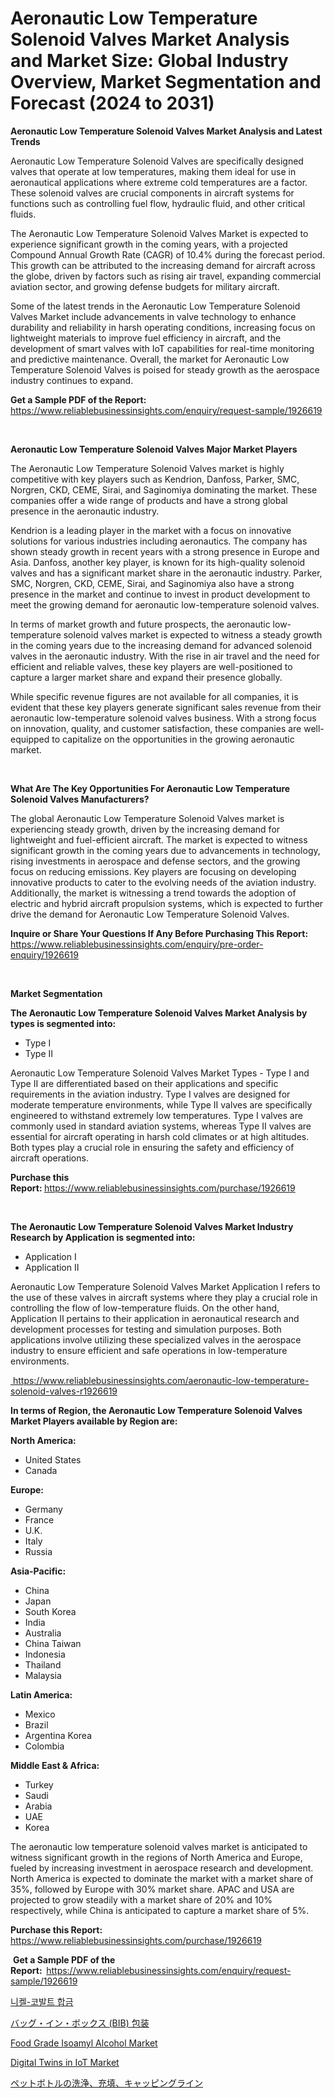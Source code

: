 <p><h1>Aeronautic Low Temperature Solenoid Valves Market Analysis and Market Size: Global Industry Overview, Market Segmentation and Forecast (2024 to 2031)</h1></p><p><strong>Aeronautic Low Temperature Solenoid Valves Market Analysis and Latest Trends</strong></p>
<p><p>Aeronautic Low Temperature Solenoid Valves are specifically designed valves that operate at low temperatures, making them ideal for use in aeronautical applications where extreme cold temperatures are a factor. These solenoid valves are crucial components in aircraft systems for functions such as controlling fuel flow, hydraulic fluid, and other critical fluids.</p><p>The Aeronautic Low Temperature Solenoid Valves Market is expected to experience significant growth in the coming years, with a projected Compound Annual Growth Rate (CAGR) of 10.4% during the forecast period. This growth can be attributed to the increasing demand for aircraft across the globe, driven by factors such as rising air travel, expanding commercial aviation sector, and growing defense budgets for military aircraft.</p><p>Some of the latest trends in the Aeronautic Low Temperature Solenoid Valves Market include advancements in valve technology to enhance durability and reliability in harsh operating conditions, increasing focus on lightweight materials to improve fuel efficiency in aircraft, and the development of smart valves with IoT capabilities for real-time monitoring and predictive maintenance. Overall, the market for Aeronautic Low Temperature Solenoid Valves is poised for steady growth as the aerospace industry continues to expand.</p></p>
<p><strong>Get a Sample PDF of the Report:&nbsp;</strong> <a href="https://www.reliablebusinessinsights.com/enquiry/request-sample/1926619">https://www.reliablebusinessinsights.com/enquiry/request-sample/1926619</a></p>
<p>&nbsp;</p>
<p><strong>Aeronautic Low Temperature Solenoid Valves Major Market Players</strong></p>
<p><p>The Aeronautic Low Temperature Solenoid Valves market is highly competitive with key players such as Kendrion, Danfoss, Parker, SMC, Norgren, CKD, CEME, Sirai, and Saginomiya dominating the market. These companies offer a wide range of products and have a strong global presence in the aeronautic industry.</p><p>Kendrion is a leading player in the market with a focus on innovative solutions for various industries including aeronautics. The company has shown steady growth in recent years with a strong presence in Europe and Asia. Danfoss, another key player, is known for its high-quality solenoid valves and has a significant market share in the aeronautic industry. Parker, SMC, Norgren, CKD, CEME, Sirai, and Saginomiya also have a strong presence in the market and continue to invest in product development to meet the growing demand for aeronautic low-temperature solenoid valves.</p><p>In terms of market growth and future prospects, the aeronautic low-temperature solenoid valves market is expected to witness a steady growth in the coming years due to the increasing demand for advanced solenoid valves in the aeronautic industry. With the rise in air travel and the need for efficient and reliable valves, these key players are well-positioned to capture a larger market share and expand their presence globally.</p><p>While specific revenue figures are not available for all companies, it is evident that these key players generate significant sales revenue from their aeronautic low-temperature solenoid valves business. With a strong focus on innovation, quality, and customer satisfaction, these companies are well-equipped to capitalize on the opportunities in the growing aeronautic market.</p></p>
<p>&nbsp;</p>
<p><strong>What Are The Key Opportunities For Aeronautic Low Temperature Solenoid Valves Manufacturers?</strong></p>
<p><p>The global Aeronautic Low Temperature Solenoid Valves market is experiencing steady growth, driven by the increasing demand for lightweight and fuel-efficient aircraft. The market is expected to witness significant growth in the coming years due to advancements in technology, rising investments in aerospace and defense sectors, and the growing focus on reducing emissions. Key players are focusing on developing innovative products to cater to the evolving needs of the aviation industry. Additionally, the market is witnessing a trend towards the adoption of electric and hybrid aircraft propulsion systems, which is expected to further drive the demand for Aeronautic Low Temperature Solenoid Valves.</p></p>
<p><strong>Inquire or Share Your Questions If Any Before Purchasing This Report:</strong> <a href="https://www.reliablebusinessinsights.com/enquiry/pre-order-enquiry/1926619">https://www.reliablebusinessinsights.com/enquiry/pre-order-enquiry/1926619</a></p>
<p>&nbsp;</p>
<p><strong>Market Segmentation</strong></p>
<p><strong>The Aeronautic Low Temperature Solenoid Valves Market Analysis by types is segmented into:</strong></p>
<p><ul><li>Type I</li><li>Type II</li></ul></p>
<p><p>Aeronautic Low Temperature Solenoid Valves Market Types - Type I and Type II are differentiated based on their applications and specific requirements in the aviation industry. Type I valves are designed for moderate temperature environments, while Type II valves are specifically engineered to withstand extremely low temperatures. Type I valves are commonly used in standard aviation systems, whereas Type II valves are essential for aircraft operating in harsh cold climates or at high altitudes. Both types play a crucial role in ensuring the safety and efficiency of aircraft operations.</p></p>
<p><strong>Purchase this Report:&nbsp;</strong><a href="https://www.reliablebusinessinsights.com/purchase/1926619">https://www.reliablebusinessinsights.com/purchase/1926619</a></p>
<p>&nbsp;</p>
<p><strong>The Aeronautic Low Temperature Solenoid Valves Market Industry Research by Application is segmented into:</strong></p>
<p><ul><li>Application I</li><li>Application II</li></ul></p>
<p><p>Aeronautic Low Temperature Solenoid Valves Market Application I refers to the use of these valves in aircraft systems where they play a crucial role in controlling the flow of low-temperature fluids. On the other hand, Application II pertains to their application in aeronautical research and development processes for testing and simulation purposes. Both applications involve utilizing these specialized valves in the aerospace industry to ensure efficient and safe operations in low-temperature environments.</p></p>
<p><a href="https://www.reliablebusinessinsights.com/aeronautic-low-temperature-solenoid-valves-r1926619">&nbsp;https://www.reliablebusinessinsights.com/aeronautic-low-temperature-solenoid-valves-r1926619</a></p>
<p><strong>In terms of Region, the Aeronautic Low Temperature Solenoid Valves Market Players available by Region are:</strong></p>
<p>
    <p> <strong> North America: </strong>
        <ul>
            <li>United States</li>
            <li>Canada</li>
        </ul>
        </p> 
    <p> <strong> Europe: </strong>
        <ul>
            <li>Germany</li>
            <li>France</li>
            <li>U.K.</li>
            <li>Italy</li>
            <li>Russia</li>
        </ul>
        </p> 
    <p> <strong> Asia-Pacific: </strong>
        <ul>
            <li>China</li>
            <li>Japan</li>
            <li>South Korea</li>
            <li>India</li>
            <li>Australia</li>
            <li>China Taiwan</li>
            <li>Indonesia</li>
            <li>Thailand</li>
            <li>Malaysia</li>
        </ul>
        </p> 
    <p> <strong> Latin America: </strong>
        <ul>
            <li>Mexico</li>
            <li>Brazil</li>
            <li>Argentina Korea</li>
            <li>Colombia</li>
        </ul>
        </p> 
    <p> <strong> Middle East & Africa: </strong>
        <ul>
            <li>Turkey</li>
            <li>Saudi</li>
            <li>Arabia</li>
            <li>UAE</li>
            <li>Korea</li>
        </ul>
    </p>
    </p>
<p><p>The aeronautic low temperature solenoid valves market is anticipated to witness significant growth in the regions of North America and Europe, fueled by increasing investment in aerospace research and development. North America is expected to dominate the market with a market share of 35%, followed by Europe with 30% market share. APAC and USA are projected to grow steadily with a market share of 20% and 10% respectively, while China is anticipated to capture a market share of 5%.</p></p>
<p><strong>Purchase this Report: </strong><a href="https://www.reliablebusinessinsights.com/purchase/1926619">https://www.reliablebusinessinsights.com/purchase/1926619</a></p>
<p>&nbsp;<strong>Get a Sample PDF of the Report:&nbsp;&nbsp;</strong><a href="https://www.reliablebusinessinsights.com/enquiry/request-sample/1926619">https://www.reliablebusinessinsights.com/enquiry/request-sample/1926619</a></p>
<p><strong></strong></p>
<p><p><a href="https://github.com/kvbohdfy111/Market-Research-Report-List-1/blob/main/8473761111650.md">니켈-코발트 합금</a></p><p><a href="https://medium.com/@alejandroramirez23k/%E3%83%90%E3%83%83%E3%82%B0-%E3%82%A4%E3%83%B3-%E3%83%9C%E3%83%83%E3%82%AF%E3%82%B9-bib-%E5%8C%85%E8%A3%85%E5%B8%82%E5%A0%B4%E3%81%AE%E8%A6%8F%E6%A8%A1%E3%81%A8%E3%82%B7%E3%82%A7%E3%82%A2%E5%88%86%E6%9E%90-%E6%88%90%E9%95%B7%E3%83%88%E3%83%AC%E3%83%B3%E3%83%89%E3%81%A8%E4%BA%88%E6%B8%AC-2024%E5%B9%B4-2031%E5%B9%B4-e7dbc5d6958a">バッグ・イン・ボックス (BIB) 包装</a></p><p><a href="https://issuu.com/reportprime-2/docs/food-grade-isoamyl-alcohol-market-size-2030.pptx">Food Grade Isoamyl Alcohol Market</a></p><p><a href="https://github.com/goodweq44/Market-Research-Report-List-1/blob/main/digital-twins-in-iot-market.md">Digital Twins in IoT Market</a></p><p><a href="https://github.com/ddwcuskozol07187/Market-Research-Report-List-2/blob/main/2590075116359.md">ペットボトルの洗浄、充填、キャッピングライン</a></p></p>